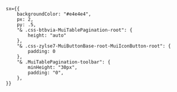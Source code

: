  <!-- For Pagination -->
    sx={{
        backgroundColor: "#e4e4e4",
        px: 2,
        py: .5,
        "& .css-btbvia-MuiTablePagination-root": {
            height: "auto"
        },
        "& .css-zylse7-MuiButtonBase-root-MuiIconButton-root": {
            padding: 0
        },
        "& .MuiTablePagination-toolbar": {
            minHeight: "30px",
            padding: "0",
        },
    }}
